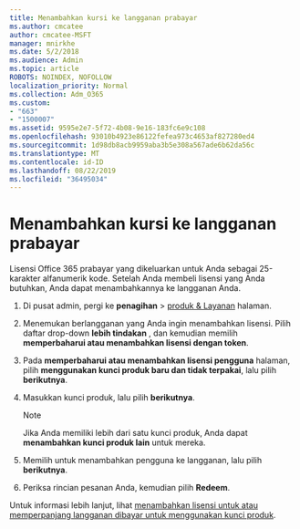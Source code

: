 ```yaml
---
title: Menambahkan kursi ke langganan prabayar
ms.author: cmcatee
author: cmcatee-MSFT
manager: mnirkhe
ms.date: 5/2/2018
ms.audience: Admin
ms.topic: article
ROBOTS: NOINDEX, NOFOLLOW
localization_priority: Normal
ms.collection: Adm_O365
ms.custom:
- "663"
- "1500007"
ms.assetid: 9595e2e7-5f72-4b08-9e16-183fc6e9c108
ms.openlocfilehash: 93010b4923e86122fefea973c4653af827280ed4
ms.sourcegitcommit: 1d98db8acb9959aba3b5e308a567ade6b62da56c
ms.translationtype: MT
ms.contentlocale: id-ID
ms.lasthandoff: 08/22/2019
ms.locfileid: "36495034"
---
```

# <a name="add-seats-to-a-prepaid-subscription"></a>Menambahkan kursi ke langganan prabayar

Lisensi Office 365 prabayar yang dikeluarkan untuk Anda sebagai 25-karakter alfanumerik kode. Setelah Anda membeli lisensi yang Anda butuhkan, Anda dapat menambahkannya ke langganan Anda. 

1. Di pusat admin, pergi ke **penagihan** > [produk & Layanan](https://go.microsoft.com/fwlink/p/?linkid=842054) halaman.

2. Menemukan berlangganan yang Anda ingin menambahkan lisensi. Pilih daftar drop-down **lebih tindakan** , dan kemudian memilih **memperbaharui atau menambahkan lisensi dengan token**.

3. Pada **memperbaharui atau menambahkan lisensi pengguna** halaman, pilih **menggunakan kunci produk baru dan tidak terpakai**, lalu pilih **berikutnya**.

4. Masukkan kunci produk, lalu pilih **berikutnya**.

    > [!NOTE]
    > Jika Anda memiliki lebih dari satu kunci produk, Anda dapat **menambahkan kunci produk lain** untuk mereka.

5. Memilih untuk menambahkan pengguna ke langganan, lalu pilih **berikutnya**.

6. Periksa rincian pesanan Anda, kemudian pilih **Redeem**.

Untuk informasi lebih lanjut, lihat [menambahkan lisensi untuk atau memperpanjang langganan dibayar untuk menggunakan kunci produk](https://docs.microsoft.com/office365/admin/misc/add-licenses-using-product-key).